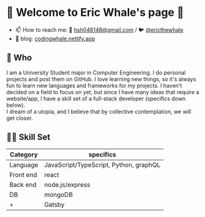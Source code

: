 # 🐋 Welcome to Eric Whale's page 🐋

- 📫 How to reach me: 📧 hsh048148@gmail.com / 🐦 [@ericthewhale](https://twitter.com/ericthewhale)
- 📝 blog: [codingwhale.netlify.app](https://codingwhale.netlify.app)

## 🔭 Who 

I am a University Student major in Computer Engineering. I do personal projects and post them on GitHub. I love learning new things, so it's always fun to learn new languages and frameworks for my projects. I haven't decided on a field to focus on yet, but since I have many ideas that require a website/app, I have a skill set of a full-stack developer (specifics down below). <br>
I dream of a utopia, and I believe that by collective contemplation, we will get closer.
  
## 🧑‍💻 Skill Set

| Category | specifics |
| ----------- | ----------- |
| Language | JavaScript/TypeScript, Python, graphQL |
| Front end | react | scss |
| Back end | node.js/express |
| DB | mongoDB |
| + | Gatsby |

<!--
- 👯 I’m looking to collaborate on ...
- 🤔 I’m looking for help with ...
- 💬 Ask me about ...
- 😄 Pronouns: ...
- ⚡ Fun fact: ...
-->
